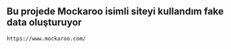 ## Bu projede Mockaroo isimli siteyi kullandım fake data oluşturuyor
```
https://www.mockaroo.com/
```